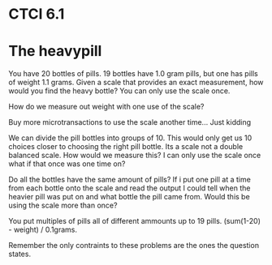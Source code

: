 # CTCI 6.1

# The heavypill

You have 20 bottles of pills. 19 bottles have 1.0 gram pills, but one has pills of weight 1.1 grams. Given a scale that provides an exact measurement, how would you find the heavy bottle? You can only use the scale once.

How do we measure out weight with one use of the scale?

Buy more microtransactions to use the scale another time... Just kidding

We can divide the pill bottles into groups of 10. This would only get us 10 choices closer to choosing the right pill bottle.
Its a scale not a double balanced scale.
How would we measure this?
I can only use the scale once what if that once was one time on?

Do all the bottles have the same amount of pills?
If i put one pill at a time from each bottle onto the scale and read the output I could tell when the heavier pill was put on and what bottle the pill came from. Would this be using the scale more than once?

You put multiples of pills all of different ammounts up to 19 pills. (sum(1-20) - weight) / 0.1grams.

Remember the only contraints to these problems are the ones the question states.